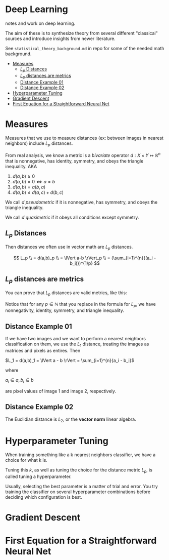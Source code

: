 # Deep Learning
notes and work on deep learning. 

The aim of these is to synthesize theory from several different "classical" sources and introduce insights from newer literature. 

See `statistical_theory_background.md` in repo for some of the needed math background. 


- [Measures](#measures)
  - [$L_p$ Distances](#l_p-distances)
  - [$L_p$ distances are metrics](#l_p-distances-are-metrics)
  - [Distance Example 01](#distance-example-01)
  - [Distance Example 02](#distance-example-02)
- [Hyperparameter Tuning](#hyperparameter-tuning)
- [Gradient Descent](#gradient-descent)
- [First Equation for a Straightforward Neural Net](#first-equation-for-a-straightforward-neural-net)


# Measures 

Measures that we use to measure distances (ex: between images in nearest neighbors) include $L_p$ distances. 

From real analysis, we know a metric is a *bivariate* operator $d: X \times Y \mapsto \mathbb{R}^n$ that is nonnegative, has identity, symmetry, and obeys the triangle inequality. AKA

1. $d(a,b) \geq 0$
2. $d(a,b) = 0 \iff a = b$
3. $d(a,b) = a(b,a)$
4. $d(a,b) \leq d(a,c) + d(b,c)$

We call $d$ *pseudometric* if it is nonnegative, has symmetry, and obeys the triangle inequality. 

We call $d$ *quasimetric* if it obeys all conditions except symmetry. 


## $L_p$ Distances 

Then distances we often use in vector math are $L_p$ distances. 

$$
L_p 
\\ = d(a,b)_p
\\ = \lVert a-b \rVert_p 
\\ = (\sum_{i=1}^{n}{(a_i - b_i)})^{1/p}
$$

## $L_p$ distances are metrics

You can prove that $L_p$ distances are valid metrics, like this: 

Notice that for any $p \in \mathbb{N}$ that you replace in the formula for $L_p$, we have nonnegativity, identity, symmetry, and triangle inequality. 

## Distance Example 01 

If we have two images and we want to perform a nearest neighbors classification on them, we use the $L_1$ distance, treating the images as matrices and pixels as entires. Then 

$L_1 = d(a,b)_1 = \lVert a - b \rVert = \sum_{i=1}^{n}{a_i - b_i}$ 

where 

$a_i \in a, b_i \in b$


are pixel values of image 1 and image 2, respectively. 

## Distance Example 02 

The Euclidian distance is $L_2$, or the **vector norm** linear algebra.

# Hyperparameter Tuning

When training something like a k nearest neighbors classifier, we have a choice for what k is. 

Tuning this $k$, as well as tuning the choice for the distance metric $L_p$, is called tuning a hyperparameter. 

Usually, selecting the best parameter is a matter of trial and error. You try training the classifier on several hyperparameter combinations before deciding which configuration is best. 

# Gradient Descent



# First Equation for a Straightforward Neural Net 















